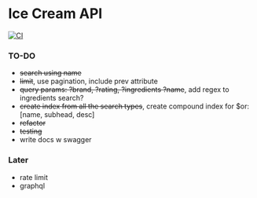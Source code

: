 # Ice Cream API

[![CI](https://github.com/zahid47/IceCreamApi/actions/workflows/intregation.yml/badge.svg?branch=master)](https://github.com/zahid47/IceCreamApi/actions/workflows/intregation.yml)

### TO-DO
- ~~search using name~~
- ~~limit~~, use pagination, include prev attribute
- ~~query params: ?brand, ?rating, ?ingredients ?name~~, add regex to ingredients search?
- ~~create index from all the search types~~, create compound index for $or: [name, subhead, desc]
- ~~refactor~~
- ~~testing~~
- write docs w swagger

### Later

- rate limit
- graphql